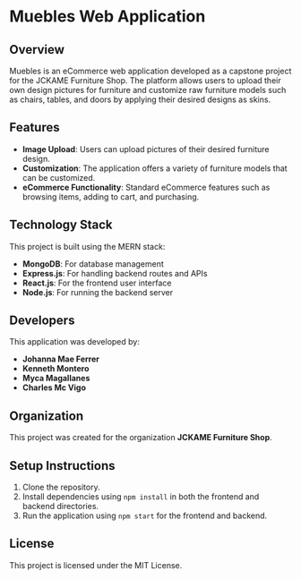 # Muebles Web Application

## Overview
Muebles is an eCommerce web application developed as a capstone project for the JCKAME Furniture Shop. The platform allows users to upload their own design pictures for furniture and customize raw furniture models such as chairs, tables, and doors by applying their desired designs as skins.

## Features
- **Image Upload**: Users can upload pictures of their desired furniture design.
- **Customization**: The application offers a variety of furniture models that can be customized.
- **eCommerce Functionality**: Standard eCommerce features such as browsing items, adding to cart, and purchasing.

## Technology Stack
This project is built using the MERN stack:
- **MongoDB**: For database management
- **Express.js**: For handling backend routes and APIs
- **React.js**: For the frontend user interface
- **Node.js**: For running the backend server

## Developers
This application was developed by:
- **Johanna Mae Ferrer**
- **Kenneth Montero**
- **Myca Magallanes**
- **Charles Mc Vigo**

## Organization
This project was created for the organization **JCKAME Furniture Shop**.

## Setup Instructions
1. Clone the repository.
2. Install dependencies using `npm install` in both the frontend and backend directories.
3. Run the application using `npm start` for the frontend and backend.

## License
This project is licensed under the MIT License.
